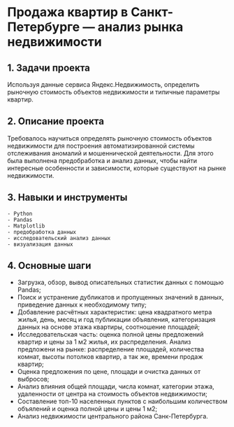 # Продажа квартир в Санкт-Петербурге — анализ рынка недвижимости

## 1. Задачи проекта
Используя данные сервиса Яндекс.Недвижимость, определить рыночную стоимость объектов недвижимости и типичные параметры квартир.

## 2. Описание проекта 
Требовалось научиться определять рыночную стоимость объектов недвижимости для построения автоматизированной системы отслеживания аномалий и мошеннической деятельности. Для этого была выполнена предобработка и анализ данных, чтобы найти интересные особенности и зависимости, которые существуют на рынке недвижимости.

## 3. Навыки и инструменты
    - Python
    - Pandas
    - Matplotlib
    - предобработка данных
    - исследовательский анализ данных
    - визуализация данных
    
## 4. Основные шаги  
   - Загрузка, обзор, вывод описательных статистик данных с помощью Pandas;
   - Поиск и устранение дубликатов и пропущенных значений в данных, приведение данных к необходимому типу;
   - Добавление расчётных характеристик: цена квадратного метра жилья, день, месяц и год публикации объявления, категоризация данных на основе этажа квартиры, соотношение площадей;
   - Исследовательская часть: оценка полной цены предложений квартир и цены за 1 м2 жилья, их распределения. Анализ предложени на рынке: распределение площадей, количества комнат, высоты потолков квартир, а так же, времени продаж квартир;
   - Оценка предложения по цене, площади и очистка данных от выбросов;
   - Анализ влияния общей площади, числа комнат, категории этажа, удаленности от центра на стоимость объектов недвижимости;
   - Составление топ-10 населенных пунктов с наибольшим количеством объялений и оценка полной цены и цены 1 м2;
   - Анализ недвижимости центрального района Санк-Петербурга.